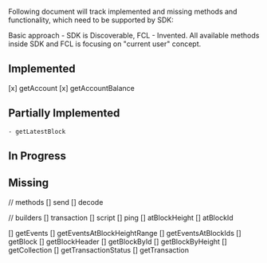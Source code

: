 Following document will track implemented and missing methods and functionality, which need to be supported by SDK:

Basic approach - SDK is Discoverable, FCL - Invented.
All available methods inside SDK and FCL is focusing on
"current user" concept.


## Implemented
[x] getAccount
[x] getAccountBalance

## Partially Implemented
    - getLatestBlock
    
## In Progress

## Missing
// methods
[] send
[] decode

// builders
[] transaction
[] script
[] ping
[] atBlockHeight
[] atBlockId

[] getEvents
[] getEventsAtBlockHeightRange
[] getEventsAtBlockIds
[] getBlock
[] getBlockHeader
[] getBlockById
[] getBlockByHeight
[] getCollection
[] getTransactionStatus
[] getTransaction